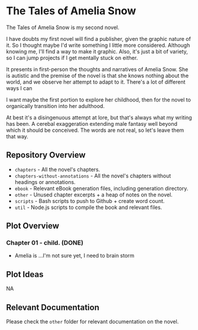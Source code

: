 # The Tales of Amelia Snow

The Tales of Amelia Snow is my second novel.

I have doubts my first novel will find a publisher, given the graphic nature of it. So I thought maybe I'd write something I little more considered. Although knowing me, I'll find a way to make it graphic. Also, it's just a bit of variety, so I can jump projects if I get mentally stuck on either.

It presents in first-person the thoughts and narratives of Amelia Snow. She is autistic and the premise of the novel is that she knows nothing about the world, and we observe her attempt to adapt to it. There's a lot of different ways I can 

I want maybe the first portion to explore her childhood, then for the novel to organically transition into her adulthood.

At best it's a disingenuous attempt at lore, but that's always what my writing has been. A cerebal exaggeration extending male fantasy well beyond which it should be conceived. The words are not real, so let's leave them that way.

## Repository Overview

- `chapters` - All the novel's chapters.
- `chapters-without-annotations` - All the novel's chapters without headings or annotations.
- `ebook` - Relevant eBook generation files, including generation directory.
- `other` - Unused chapter excerpts + a heap of notes on the novel.
- `scripts` - Bash scripts to push to Github + create word count.
- `util` - Node.js scripts to compile the book and relevant files.

## Plot Overview

### Chapter 01 - child. (DONE)

- Amelia is ...I'm not sure yet, I need to brain storm


## Plot Ideas

NA

## Relevant Documentation

Please check the `other` folder for relevant documentation on the novel.
